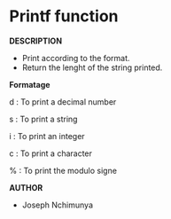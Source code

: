# Printf function

**DESCRIPTION**
* Print according to the format.
* Return the lenght of the string printed.

**Formatage**

d : To print a decimal number

s : To print a string

i : To print an integer

c : To print a character

% : To print the modulo signe

**AUTHOR**
* Joseph Nchimunya 
